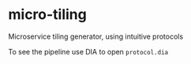 # micro-tiling
Microservice tiling generator, using intuitive protocols

To see the pipeline use DIA to open `protocol.dia`
